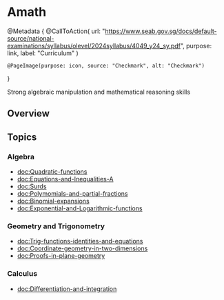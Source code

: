 # Amath

@Metadata {
    @CallToAction(
        url: "https://www.seab.gov.sg/docs/default-source/national-examinations/syllabus/olevel/2024syllabus/4049_y24_sy.pdf",
        purpose: link,
        label: "Curriculum"
    )

    @PageImage(purpose: icon, source: "Checkmark", alt: "Checkmark")
}

Strong algebraic manipulation and mathematical reasoning skills

## Overview

## Topics
### Algebra
- <doc:Quadratic-functions>
- <doc:Equations-and-Inequalities-A>
- <doc:Surds>
- <doc:Polymomials-and-partial-fractions>
- <doc:Binomial-expansions>
- <doc:Exponential-and-Logarithmic-functions>

### Geometry and Trigonometry
- <doc:Trig-functions-identities-and-equations>
- <doc:Coordinate-geometry-in-two-dimensions>
- <doc:Proofs-in-plane-geometry>

### Calculus
- <doc:Differentiation-and-integration>